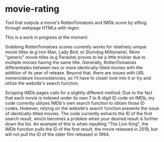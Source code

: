 # movie-rating
Tool that outputs a movie's RottenTomatoes and IMDb score by sifting through webpage HTMLs with regex.

This is a work in progress at the moment.

  Grabbing RottenTomatoes scores currently works for relatively unique movie titles (e.g Iron Man, Lady Bird, or Slumdog Millionaire). More "generic" movie titles (e.g Parasite) proves to be a little trickier due to multiple movies having the same title. Generally, RottenTomatoes differentiates between two or more identically-titled movies with the addition of its year of release. Beyond that, there are issues with URL nomenclature inconsistencies, so I'll have to closer look into it or try and utilize the website's search function.

  Scraping IMDb pages calls for a slightly different method. Due to the fact that each movie is indexed under its own 7 to 8-digit ID code on IMDb, my code currently utilizes IMDb's own search function to obtain those ID codes. However, relying on the website's search function presents the issue of identically-titled movies. The code currently extracts the ID of the first search result, which becomes a problem when your desired result is further down the list. An example of this is when inputting "The Lion King", the IMDb function pulls the ID of the first result, the movie released in 2019, but will not pull the ID of the older film released in 1994.
